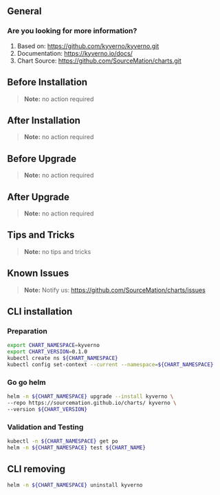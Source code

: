 ## General

### Are you looking for more information?

1. Based on: https://github.com/kyverno/kyverno.git
2. Documentation: https://kyverno.io/docs/
3. Chart Source: https://github.com/SourceMation/charts.git

## Before Installation

> **Note:**
> no action required

## After Installation

> **Note:**
> no action required

## Before Upgrade

> **Note:**
> no action required

## After Upgrade

> **Note:**
> no action required


## Tips and Tricks

> **Note:**
> no tips and tricks


## Known Issues

> **Note:**
> Notify us: https://github.com/SourceMation/charts/issues


## CLI installation

### Preparation

```bash
export CHART_NAMESPACE=kyverno
export CHART_VERSION=0.1.0
kubectl create ns ${CHART_NAMESPACE}
kubectl config set-context --current --namespace=${CHART_NAMESPACE}
```

### Go go helm

``` bash
helm -n ${CHART_NAMESPACE} upgrade --install kyverno \
--repo https://sourcemation.github.io/charts/ kyverno \
--version ${CHART_VERSION}
```

### Validation and Testing

```bash
kubectl -n ${CHART_NAMESPACE} get po
helm -n ${CHART_NAMESPACE} test ${CHART_NAME}
```

## CLI removing

```bash
helm -n ${CHART_NAMESPACE} uninstall kyverno
```

